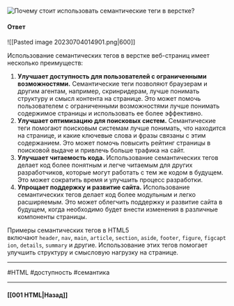 ![Почему стоит использовать семантические теги в верстке?](https://youtu.be/3NGkctg4lsE?t=229)

#### Ответ

![[Pasted image 20230704014901.png|600]]

Использование семантических тегов в верстке веб-страниц имеет несколько преимуществ:

1. **Улучшает доступность для пользователей с ограниченными возможностями.** Семантические теги позволяют браузерам и другим агентам, например, скринридерам, лучше понимать структуру и смысл контента на странице. Это может помочь пользователем с ограниченными возможностями лучше понимать содержимое страницы и использовать ее более эффективно.
2. **Улучшает оптимизацию для поисковых систем.** Семантические теги помогают поисковым системам лучше понимать, что находится на странице, и какие ключевые слова и фразы связаны с этим содержанием. Это может помочь повысить рейтинг страницы в поисковой выдаче и привлечь больше трафика на сайт.
3. **Улучшает читаемость кода.** Использование семантических тегов делает код более понятным и легче читаемым для других разработчиков, которые могут работать с тем же кодом в будущем. Это может сократить время и улучшить процесс разработки.
4. **Упрощает поддержку и развитие сайта.** Использование семантических тегов делает код более модульным и легко расширяемым. Это может облегчить поддержку и развитие сайта в будущем, когда необходимо будет внести изменения в различные компоненты страницы.

Примеры семантических тегов в HTML5 включают `header`, `nav`, `main`, `article`, `section`, `aside`, `footer`, `figure`, `figcaption`, `details`, `summary` и другие. Использование этих тегов помогает улучшить структуру и смысловую нагрузку на странице.

___
#HTML #доступность #семантика 

___

#### [[001 HTML|Назад]]